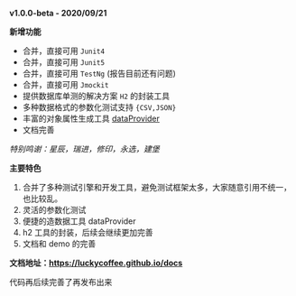 **v1.0.0-beta - 2020/09/21**

**新增功能**

* 合并，直接可用 `Junit4`
* 合并，直接可用 `Junit5` 
* 合并，直接可用 `TestNg` (报告目前还有问题)
* 合并，直接可用 `Jmockit` 
* 提供数据库单测的解决方案 `H2` 的封装工具
* 多种数据格式的参数化测试支持 `{CSV,JSON}`
* 丰富的对象属性生成工具 [dataProvider](/docs/test-basic/dataProvider/)
* 文档完善

*特别鸣谢：星辰，瑞进，修印，永选，建堡*

**主要特色**
1. 合并了多种测试引擎和开发工具，避免测试框架太多，大家随意引用不统一，也比较乱。
2. 灵活的参数化测试
3. 便捷的造数据工具 dataProvider
4. h2 工具的封装，后续会继续更加完善
5. 文档和 demo 的完善

**文档地址：https://luckycoffee.github.io/docs**

代码再后续完善了再发布出来
